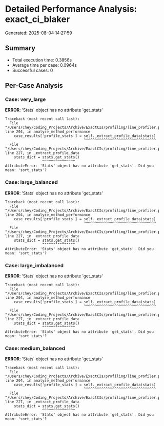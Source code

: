 # Detailed Performance Analysis: exact_ci_blaker

Generated: 2025-08-04 14:27:59

## Summary

- Total execution time: 0.3856s
- Average time per case: 0.0964s
- Successful cases: 0

## Per-Case Analysis

### Case: very_large

**ERROR**: 'Stats' object has no attribute 'get_stats'

```
Traceback (most recent call last):
  File "/Users/chey/Coding_Projects/Archive/ExactCIs/profiling/line_profiler.py", line 204, in analyze_method_performance
    case_results['profile_stats'] = self._extract_profile_data(stats)
                                    ^^^^^^^^^^^^^^^^^^^^^^^^^^^^^^^^^
  File "/Users/chey/Coding_Projects/Archive/ExactCIs/profiling/line_profiler.py", line 227, in _extract_profile_data
    stats_dict = stats.get_stats()
                 ^^^^^^^^^^^^^^^
AttributeError: 'Stats' object has no attribute 'get_stats'. Did you mean: 'sort_stats'?
```

### Case: large_balanced

**ERROR**: 'Stats' object has no attribute 'get_stats'

```
Traceback (most recent call last):
  File "/Users/chey/Coding_Projects/Archive/ExactCIs/profiling/line_profiler.py", line 204, in analyze_method_performance
    case_results['profile_stats'] = self._extract_profile_data(stats)
                                    ^^^^^^^^^^^^^^^^^^^^^^^^^^^^^^^^^
  File "/Users/chey/Coding_Projects/Archive/ExactCIs/profiling/line_profiler.py", line 227, in _extract_profile_data
    stats_dict = stats.get_stats()
                 ^^^^^^^^^^^^^^^
AttributeError: 'Stats' object has no attribute 'get_stats'. Did you mean: 'sort_stats'?
```

### Case: large_imbalanced

**ERROR**: 'Stats' object has no attribute 'get_stats'

```
Traceback (most recent call last):
  File "/Users/chey/Coding_Projects/Archive/ExactCIs/profiling/line_profiler.py", line 204, in analyze_method_performance
    case_results['profile_stats'] = self._extract_profile_data(stats)
                                    ^^^^^^^^^^^^^^^^^^^^^^^^^^^^^^^^^
  File "/Users/chey/Coding_Projects/Archive/ExactCIs/profiling/line_profiler.py", line 227, in _extract_profile_data
    stats_dict = stats.get_stats()
                 ^^^^^^^^^^^^^^^
AttributeError: 'Stats' object has no attribute 'get_stats'. Did you mean: 'sort_stats'?
```

### Case: medium_balanced

**ERROR**: 'Stats' object has no attribute 'get_stats'

```
Traceback (most recent call last):
  File "/Users/chey/Coding_Projects/Archive/ExactCIs/profiling/line_profiler.py", line 204, in analyze_method_performance
    case_results['profile_stats'] = self._extract_profile_data(stats)
                                    ^^^^^^^^^^^^^^^^^^^^^^^^^^^^^^^^^
  File "/Users/chey/Coding_Projects/Archive/ExactCIs/profiling/line_profiler.py", line 227, in _extract_profile_data
    stats_dict = stats.get_stats()
                 ^^^^^^^^^^^^^^^
AttributeError: 'Stats' object has no attribute 'get_stats'. Did you mean: 'sort_stats'?
```


